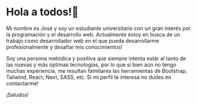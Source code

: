 # Hola a todos!👋
Mi nombre es José y soy un estudiante universitario con un grán interés por la programación y el desarrollo web. Actualmente estoy en busca de un trabajo como desarrollador web en el que pueda desarrollarme profesionalmente y desafiar mis conocimientos!

Soy una persona metódica y positiva que siempre intenta estár al tanto de las nuevas y más óptimas tecnologias, por lo que si bien aún no tengo muchas experiencia, me resultan familiares las herramientas de Bootstrap, Tailwind, React, Next, SASS, etc.
Si mi perfil te interesa no dudes en contactarme!

¡Saludos!

